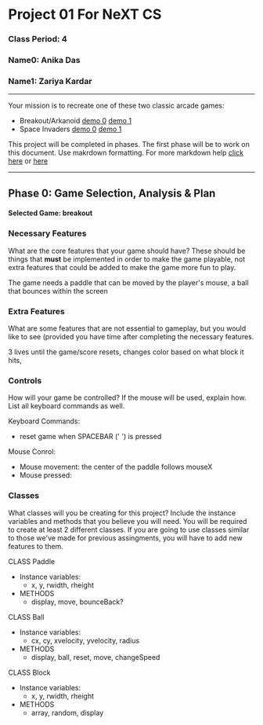 # Project 01 For NeXT CS
### Class Period: 4
### Name0: Anika Das
### Name1: Zariya Kardar
---


Your mission is to recreate one of these two classic arcade games:
- Breakout/Arkanoid [demo 0](https://elgoog.im/breakout/)  [demo 1](https://www.crazygames.com/game/atari-breakout)
- Space Invaders [demo 0](https://elgoog.im/space-invaders/) [demo 1](https://www.crazygames.com/game/space-invaders)

This project will be completed in phases. The first phase will be to work on this document. Use makrdown formatting. For more markdown help [click here](https://github.com/adam-p/markdown-here/wiki/Markdown-Cheatsheet) or [here](https://docs.github.com/en/get-started/writing-on-github/getting-started-with-writing-and-formatting-on-github/basic-writing-and-formatting-syntax)


---

## Phase 0: Game Selection, Analysis & Plan

#### Selected Game: breakout

### Necessary Features
What are the core features that your game should have? These should be things that __must__ be implemented in order to make the game playable, not extra features that could be added to make the game more fun to play.

The game needs a paddle that can be moved by the player's mouse, a ball that bounces within the screen

### Extra Features
What are some features that are not essential to gameplay, but you would like to see (provided you have time after completing the necessary features.

3 lives until the game/score resets, changes color based on what block it hits, 


### Controls
How will your game be controlled? If the mouse will be used, explain how. List all keyboard commands as well.

Keyboard Commands:
- reset game when SPACEBAR (' ') is pressed

Mouse Conrol:
- Mouse movement: the center of the paddle follows mouseX
- Mouse pressed:


### Classes
What classes will you be creating for this project? Include the instance variables and methods that you believe you will need. You will be required to create at least 2 different classes. If you are going to use classes similar to those we've made for previous assingments, you will have to add new features to them.

CLASS Paddle
- Instance variables:
  - x, y, rwidth, rheight
- METHODS
  - display, move, bounceBack?

CLASS Ball
- Instance variables:
  - cx, cy, xvelocity, yvelocity, radius
- METHODS
  - display, ball, reset, move, changeSpeed

CLASS Block
- Instance variables:
  - x, y, rwidth, rheight
- METHODS
  - array, random, display
